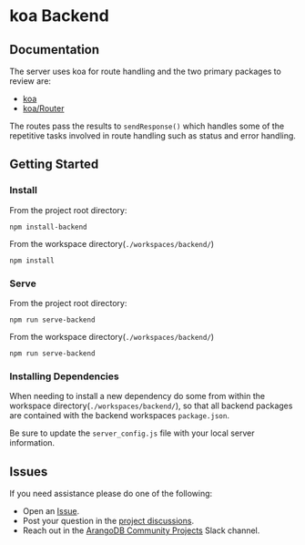 # koa Backend

## Documentation

The server uses koa for route handling and the two primary packages to review are:

* [koa]()
* [koa/Router]()

The routes pass the results to `sendResponse()` which handles some of the repetitive tasks involved in route handling such as status and error handling.

## Getting Started

### Install

From the project root directory:

`npm install-backend`

From the workspace directory(`./workspaces/backend/`)

`npm install`

### Serve

From the project root directory:

`npm run serve-backend`

From the workspace directory(`./workspaces/backend/`)

`npm run serve-backend`

### Installing Dependencies

When needing to install a new dependency do some from within the workspace directory(`./workspaces/backend/`), so that all backend packages are contained with the backend workspaces `package.json`.

Be sure to update the `server_config.js` file with your local server information.

## Issues

If you need assistance please do one of the following:

* Open an [Issue](https://github.com/cw00dw0rd/ArangoBnB/issues).
* Post your question in the [project discussions](https://github.com/cw00dw0rd/ArangoBnB/discussions).
* Reach out in the [ArangoDB Community Projects](https://arangodb-community.slack.com/archives/C01MLH491UM) Slack channel.
